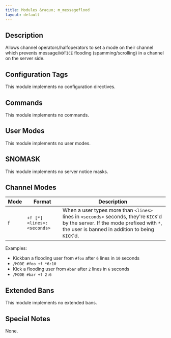 ```yaml
---
title: Modules &raquo; m_messageflood
layout: default
---
```


## Description

Allows channel operators/halfoperators to set a mode on their channel which prevents message/`NOTICE` 
flooding (spamming/scrolling) in a channel on the server side. 

## Configuration Tags

This module implements no configuration directives.

## Commands

This module implements no commands.

## User Modes

This module implements no user modes.

## SNOMASK

This module implements no server notice masks.

## Channel Modes

Mode | Format | Description
---- | ------ | -----------
f | `+f [*]<lines>:<seconds>` | When a user types more than `<lines>` lines in `<seconds>` seconds, they're `KICK`'d by the server. If the mode prefixed with `*`, the user is banned in addition to being `KICK`'d.

Examples:

* Kickban a flooding user from `#foo` after `6` lines in `10` seconds
 * `/MODE #foo +f *6:10`
* Kick a flooding user from `#bar` after `2` lines in `6` seconds 
 * `/MODE #bar +f 2:6`

## Extended Bans

This module implements no extended bans.

## Special Notes

None.
